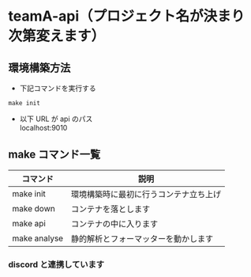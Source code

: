 # teamA-api（プロジェクト名が決まり次第変えます）

## 環境構築方法

- 下記コマンドを実行する

```
make init
```

- 以下 URL が api のパス <br>
  localhost:9010

## make コマンド一覧

| コマンド     | 説明                                   |
| ------------ | -------------------------------------- |
| make init    | 環境構築時に最初に行うコンテナ立ち上げ |
| make down    | コンテナを落とします                   |
| make api     | コンテナの中に入ります                 |
| make analyse | 静的解析とフォーマッターを動かします   |

### discord と連携しています
